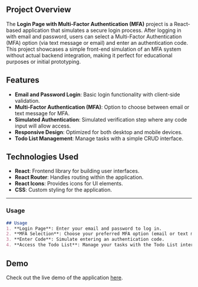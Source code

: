 ## Project Overview

The **Login Page with Multi-Factor Authentication (MFA)** project is a React-based application that simulates a secure login process. After logging in with email and password, users can select a Multi-Factor Authentication (MFA) option (via text message or email) and enter an authentication code. This project showcases a simple front-end simulation of an MFA system without actual backend integration, making it perfect for educational purposes or initial prototyping.

## Features

- **Email and Password Login**: Basic login functionality with client-side validation.
- **Multi-Factor Authentication (MFA)**: Option to choose between email or text message for MFA.
- **Simulated Authentication**: Simulated verification step where any code input will allow access.
- **Responsive Design**: Optimized for both desktop and mobile devices.
- **Todo List Management**: Manage tasks with a simple CRUD interface.


## Technologies Used

- **React**: Frontend library for building user interfaces.
- **React Router**: Handles routing within the application.
- **React Icons**: Provides icons for UI elements.
- **CSS**: Custom styling for the application.

---

### Usage

```markdown
## Usage
1. **Login Page**: Enter your email and password to log in.
2. **MFA Selection**: Choose your preferred MFA option (email or text message).
3. **Enter Code**: Simulate entering an authentication code.
4. **Access the Todo List**: Manage your tasks with the Todo List interface.
```

## Demo

Check out the live demo of the application [here](https://login-page-mfa.vercel.app/).

